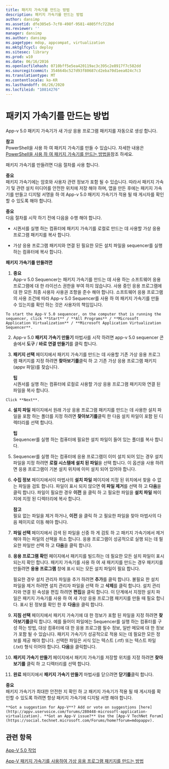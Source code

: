```yaml
---
title: 패키지 가속기를 만드는 방법
description: 패키지 가속기를 만드는 방법
author: dansimp
ms.assetid: dfe305e5-7cf8-498f-9581-4805ffc722bd
ms.reviewer: ''
manager: dansimp
ms.author: dansimp
ms.pagetype: mdop, appcompat, virtualization
ms.mktglfcycl: deploy
ms.sitesec: library
ms.prod: w10
ms.date: 06/16/2016
ms.openlocfilehash: 0710bff5e5ea420119ac3c395c2e8917f7c582dd
ms.sourcegitcommit: 354664bc527d93f80687cd2eba70d1eea024c7c3
ms.translationtype: MT
ms.contentlocale: ko-KR
ms.lasthandoff: 06/26/2020
ms.locfileid: "10814276"
---
```

# 패키지 가속기를 만드는 방법


App-v 5.0 패키지 가속기가 새 가상 응용 프로그램 패키지를 자동으로 생성 합니다.

**참고**  
PowerShell을 사용 하 여 패키지 가속기를 만들 수 있습니다. 자세한 내용은 [PowerShell을 사용 하 여 패키지 가속기를 만드는 방법을](how-to-create-a-package-accelerator-by-using-powershell.md)참조 하세요.



패키지 가속기를 만들려면 다음 절차를 사용 합니다.

**중요**  
패키지 가속기에는 암호와 사용자 관련 정보가 포함 될 수 있습니다. 따라서 패키지 가속기 및 관련 설치 미디어를 안전한 위치에 저장 해야 하며, 앱을 만든 후에는 패키지 가속기를 만들고 디지털 서명을 하 여 App-v 5.0 패키지 가속기가 적용 될 때 게시자를 확인할 수 있도록 해야 합니다.



**중요**  
다음 절차를 시작 하기 전에 다음을 수행 해야 합니다.

-   시퀀서를 실행 하는 컴퓨터에 패키지 가속기를 로컬로 만드는 데 사용할 가상 응용 프로그램 패키지를 복사 합니다.

-   가상 응용 프로그램 패키지와 연결 된 필요한 모든 설치 파일을 sequencer를 실행 하는 컴퓨터에 복사 합니다.



**패키지 가속기를 만들려면**

1.  **중요**  
    App-v 5.0 Sequencer는 패키지 가속기를 만드는 데 사용 하는 소프트웨어 응용 프로그램에 대 한 라이선스 권한을 부여 하지 않습니다. 사용 중인 응용 프로그램에 대 한 모든 최종 사용자 사용권 조항을 준수 해야 합니다. 소프트웨어 응용 프로그램의 사용 조건에 따라 App-v 5.0 Sequencer를 사용 하 여 패키지 가속기를 만들 수 있는지를 확인 하는 것은 사용자의 책임입니다.



~~~
To start the App-V 5.0 sequencer, on the computer that is running the sequencer, click **Start** / **All Programs** / **Microsoft Application Virtualization** / **Microsoft Application Virtualization Sequencer**.
~~~

2. App-v 5.0 **패키지 가속기 만들기** 마법사를 시작 하려면 app-v 5.0 sequencer 콘솔에서 **도구**  /  **바로 연결 만들기**를 클릭 합니다.

3. **패키지 선택** 페이지에서 패키지 가속기를 만드는 데 사용할 기존 가상 응용 프로그램 패키지를 지정 하려면 **찾아보기를**클릭 하 고 기존 가상 응용 프로그램 패키지 (appv 파일)를 찾습니다.

   **팁**  
   시퀀서를 실행 하는 컴퓨터에 로컬로 사용할 가상 응용 프로그램 패키지와 연결 된 파일을 복사 합니다.



~~~
Click **Next**.
~~~

4. **설치 파일** 페이지에서 원래 가상 응용 프로그램 패키지를 만드는 데 사용한 설치 파일을 포함 하는 폴더를 지정 하려면 **찾아보기를**클릭 한 다음 설치 파일이 포함 된 디렉터리를 선택 합니다.

   **팁**  
   Sequencer를 실행 하는 컴퓨터에 필요한 설치 파일이 들어 있는 폴더를 복사 합니다.



5. Sequencer를 실행 하는 컴퓨터에 응용 프로그램이 이미 설치 되어 있는 경우 설치 파일을 지정 하려면 **로컬 시스템에 설치 된 파일**을 선택 합니다. 이 옵션을 사용 하려면 응용 프로그램이 기본 설치 위치에 이미 설치 되어 있어야 합니다.

6. **수집 정보** 페이지에서이 마법사의 **설치 파일** 페이지에 지정 된 위치에서 찾을 수 없는 파일을 검토 합니다. 파일이 표시 되지 않으면 **이 파일 제거**를 선택 하 고 **다음**을 클릭 합니다. 파일이 필요한 경우 **이전** 을 클릭 하 고 필요한 파일을 **설치 파일** 페이지에 지정 된 디렉터리에 복사 합니다.

   **참고**  
   필요 없는 파일을 제거 하거나, **이전** 을 클릭 하 고 필요한 파일을 찾아 마법사의 다음 페이지로 이동 해야 합니다.



7. **파일 선택** 페이지에서 검색 된 파일을 신중 하 게 검토 하 고 패키지 가속기에서 제거 해야 하는 파일의 선택을 취소 합니다. 응용 프로그램이 성공적으로 실행 되는 데 필요한 파일만 선택 하 고 **다음**을 클릭 합니다.

8. **응용 프로그램 확인** 페이지에서 패키지를 빌드하는 데 필요한 모든 설치 파일이 표시 되는지 확인 합니다. 패키지 가속기를 사용 하 여 새 패키지를 만드는 경우 패키지를 만들려면 **응용 프로그램** 창에 표시 되는 모든 설치 파일이 필요 합니다.

   필요한 경우 설치 관리자 파일을 추가 하려면 **추가**를 클릭 합니다. 불필요 한 설치 파일을 제거 하려면 설치 관리자 파일을 선택 하 고 **삭제**를 클릭 합니다. 설치 관리자와 연결 된 속성을 편집 하려면 **편집**을 클릭 합니다. 이 단계에서 지정한 설치 파일은 패키지 가속기를 사용 하 여 새 가상 응용 프로그램 패키지를 만들 때 필요 합니다. 표시 된 정보를 확인 한 후 **다음**을 클릭 합니다.

9. **지침 선택** 페이지에서 패키지 가속기에 대 한 정보가 포함 된 파일을 지정 하려면 **찾아보기를**클릭 합니다. 예를 들어이 파일에는 Sequencer를 실행 하는 컴퓨터를 구성 하는 방법, 대상 컴퓨터에 대 한 응용 프로그램 필수 정보, 일반 메모에 대 한 정보가 포함 될 수 있습니다. 패키지 가속기가 성공적으로 적용 되는 데 필요한 모든 정보를 제공 해야 합니다. 선택한 파일은 서식 있는 텍스트 (.rtf) 또는 텍스트 파일 (.txt) 형식 이어야 합니다. **다음**을 클릭합니다.

10. **패키지 가속기 만들기** 페이지에서 패키지 가속기를 저장할 위치를 지정 하려면 **찾아보기를** 클릭 하 고 디렉터리를 선택 합니다.

11. **완료** 페이지에서 **패키지 가속기 만들기** 마법사를 닫으려면 **닫기를**클릭 합니다.

   **중요**  
   패키지 가속기가 최대한 안전한 지 확인 하 고 패키지 가속기가 적용 될 때 게시자를 확인할 수 있도록 하려면 항상 패키지 가속기에 디지털 서명 해야 합니다.



~~~
**Got a suggestion for App-V**? Add or vote on suggestions [here](http://appv.uservoice.com/forums/280448-microsoft-application-virtualization). **Got an App-V issue?** Use the [App-V TechNet Forum](https://social.technet.microsoft.com/Forums/home?forum=mdopappv).
~~~

## 관련 항목


[App-V 5.0 작업](operations-for-app-v-50.md)

[App-V 패키지 가속기를 사용하여 가상 응용 프로그램 패키지를 만드는 방법](how-to-create-a-virtual-application-package-using-an-app-v-package-accelerator.md)









